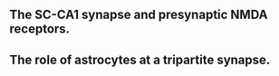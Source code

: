 ## The SC-CA1 synapse and presynaptic NMDA receptors.

## The role of astrocytes at a tripartite synapse.



